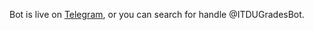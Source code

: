 Bot is live on [Telegram](https://t.me/ITDUGradesBot), or you can search for handle @ITDUGradesBot.
